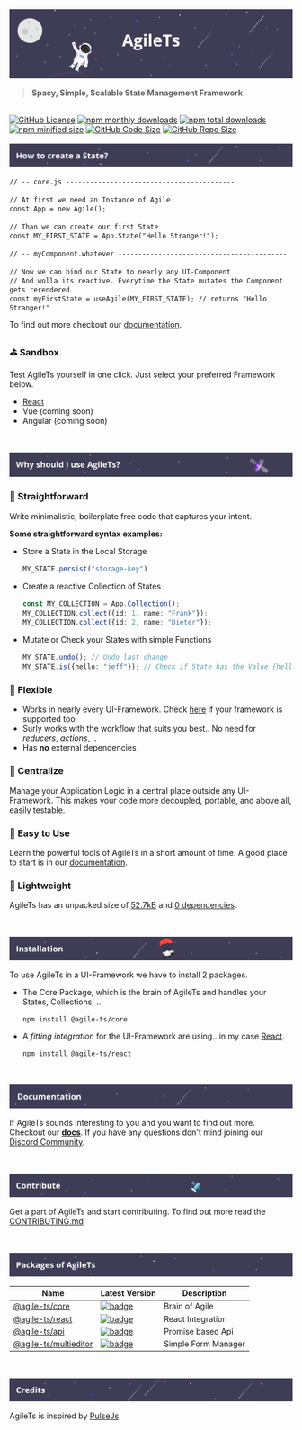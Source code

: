  <img src="static/header_background.png" alt="Banner">
 
 > **Spacy, Simple, Scalable State Management Framework**
 
 <br />

 <a href="https://github.com/agile-ts/agile">
  <img src="https://img.shields.io/github/license/agile-ts/agile.svg" alt="GitHub License"></a>
<a href="https://npm.im/@agile-ts/core">
  <img src="https://img.shields.io/npm/dm/@agile-ts/core.svg" alt="npm monthly downloads"></a>
<a href="https://npm.im/@agile-ts/core">
  <img src="https://img.shields.io/npm/dt/@agile-ts/core.svg" alt="npm total downloads"></a>
<a href="https://npm.im/@agile-ts/core">
  <img src="https://img.shields.io/bundlephobia/min/@agile-ts/core.svg" alt="npm minified size"></a>
<a href="https://github.com/agile-ts/agile">
  <img src="https://img.shields.io/github/languages/code-size/agile-ts/agile.svg" alt="GitHub Code Size"></a>
<a href="https://github.com/agile-ts/agile">
  <img src="https://img.shields.io/github/repo-size/agile-ts/agile.svg" alt="GitHub Repo Size"></a>


<br />


<br />
<img src="static/how_to_create_state_header.png" alt="How to create State Header">

```tsx
// -- core.js ------------------------------------------

// At first we need an Instance of Agile
const App = new Agile();

// Than we can create our first State
const MY_FIRST_STATE = App.State("Hello Stranger!");

// -- myComponent.whatever ------------------------------------------

// Now we can bind our State to nearly any UI-Component
// And wolla its reactive. Everytime the State mutates the Component gets rerendered
const myFirstState = useAgile(MY_FIRST_STATE); // returns "Hello Stranger!"
```
To find out more checkout our [documentation](https://agile-ts.org/docs).

### ⛳️ Sandbox
Test AgileTs yourself in one click. Just select your preferred Framework below.
- [React](https://codesandbox.io/s/agilets-first-state-f12cz)
- Vue (coming soon)
- Angular (coming soon)


<br />


<br />
<img src="static/why_should_i_use_agile.png" alt="Why should I use AgileTs">

### 🚅 Straightforward
Write minimalistic, boilerplate free code that captures your intent. 

**Some straightforward syntax examples:**
- Store a State in the Local Storage
  ```ts
  MY_STATE.persist("storage-key")
  ```
- Create a reactive Collection of States
  ```ts
  const MY_COLLECTION = App.Collection();
  MY_COLLECTION.collect({id: 1, name: "Frank"});
  MY_COLLECTION.collect({id: 2, name: "Dieter"});
  ```
- Mutate or Check your States with simple Functions
  ```ts
  MY_STATE.undo(); // Undo last change
  MY_STATE.is({hello: "jeff"}); // Check if State has the Value {hello: "jeff"}
  ```

### 🤸‍ Flexible
- Works in nearly every UI-Framework. Check [here](TODO) if your framework is supported too.
- Surly works with the workflow that suits you best.. 
  No need for _reducers_, _actions_, ..
- Has **no** external dependencies

### 🌌 Centralize
Manage your Application Logic in a central place outside any UI-Framework.
This makes your code more decoupled, portable, and above all, easily testable.

### 🎯 Easy to Use
Learn the powerful tools of AgileTs in a short amount of time.
A good place to start is in our [documentation](https://agile-ts.org/docs).

### 🍃 Lightweight
AgileTs has an unpacked size of [52.7kB](https://bundlephobia.com/result?p=@agile-ts/core@0.0.6) 
and [0 dependencies](https://www.npmjs.com/package/@agile-ts/core).


<br />


<br />
<img src="static/installation_header.png" alt="Installation">

To use AgileTs in a UI-Framework we have to install 2 packages.

- The Core Package, which is the brain of AgileTs and handles your States, Collections, ..
  ```
  npm install @agile-ts/core
  ```

- A _fitting integration_ for the UI-Framework are using.. in my case [React](https://www.npmjs.com/package/@agile-ts/react).
  ```
  npm install @agile-ts/react
  ```
  

<br />


<br />
<img src="static/documentation_header.png" alt="Documentation">

If AgileTs sounds interesting to you and you want to find out more.
Checkout our **[docs](https://agile-ts.org/docs/)**. 
If you have any questions don't mind joining our [Discord Community](https://discord.gg/FTqeMNCxw7).


<br />


<br />
<img src="static/contribute_header.png" alt="Contribute">

Get a part of AgileTs and start contributing. To find out more read the [CONTRIBUTING.md](./CONTRIBUTING.md)


<br />


<br />
<img src="static/packages_of_agile.png" alt="Packages of Agile">

| Name                                                                     |                                                                               Latest Version                                                                                | Description                               |
| ------------------------------------------------------------------------ | --------------------------------------------------------------------------------------------------------------------------------------------------------------------------- | ----------------------------------------- |
| [@agile-ts/core](/packages/core)                                         |               [![badge](https://img.shields.io/npm/v/@agile-ts/core.svg?style=flat-square)](https://www.npmjs.com/package/@agile-ts/core)                                   | Brain of Agile                            |
| [@agile-ts/react](/packages/react)                                       |               [![badge](https://img.shields.io/npm/v/@agile-ts/react.svg?style=flat-square)](https://www.npmjs.com/package/@agile-ts/react)                                 | React Integration                         |
| [@agile-ts/api](/packages/api)                                           |               [![badge](https://img.shields.io/npm/v/@agile-ts/api.svg?style=flat-square)](https://www.npmjs.com/package/@agile-ts/api)                                     | Promise based Api                         |
| [@agile-ts/multieditor](/packages/multieditor)                           |               [![badge](https://img.shields.io/npm/v/@agile-ts/multieditor.svg?style=flat-square)](https://www.npmjs.com/package/@agile-ts/multieditor)                     | Simple Form Manager                       |


<br />


<br />
<img src="static/credits_header.png" alt="Packages of Agile">

AgileTs is inspired by [PulseJs](https://github.com/pulse-framework/pulse)
